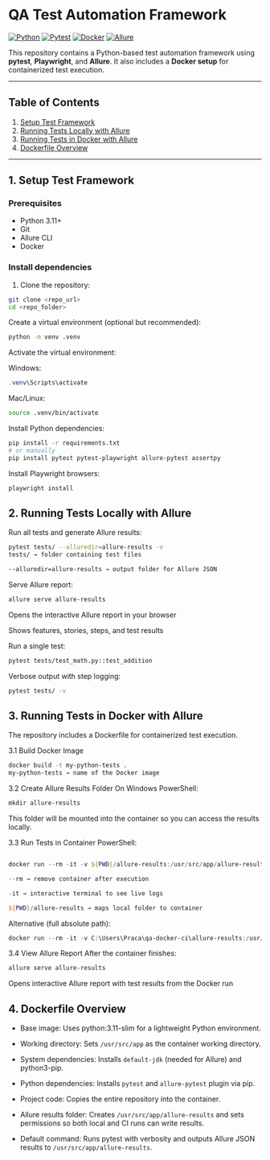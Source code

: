 # QA Test Automation Framework

[![Python](https://img.shields.io/badge/python-3.11-blue)](https://www.python.org/)
[![Pytest](https://img.shields.io/badge/pytest-tested-green)](https://docs.pytest.org/)
[![Docker](https://img.shields.io/badge/docker-ready-blue)](https://www.docker.com/)
[![Allure](https://img.shields.io/badge/allure-reports-red)](https://docs.qameta.io/allure/)

This repository contains a Python-based test automation framework using **pytest**, **Playwright**, and **Allure**. It also includes a **Docker setup** for containerized test execution.

---

## Table of Contents

1. [Setup Test Framework](#1-setup-test-framework)  
2. [Running Tests Locally with Allure](#2-running-tests-locally-with-allure)  
3. [Running Tests in Docker with Allure](#3-running-tests-in-docker-with-allure)  
4. [Dockerfile Overview](#4-running-tests-in-docker-with-allure)  

---

## 1. Setup Test Framework

### Prerequisites

- Python 3.11+
- Git 
- Allure CLI 
- Docker

### Install dependencies

1. Clone the repository:

```bash
git clone <repo_url>
cd <repo_folder>
```
Create a virtual environment (optional but recommended):
```bash
python -m venv .venv
```
Activate the virtual environment:

Windows:

```powershell
.venv\Scripts\activate
```
Mac/Linux:

```bash
source .venv/bin/activate
```
Install Python dependencies:

```bash
pip install -r requirements.txt
# or manually
pip install pytest pytest-playwright allure-pytest assertpy
```
Install Playwright browsers:

```bash
playwright install
```
## 2. Running Tests Locally with Allure
Run all tests and generate Allure results:

```bash
pytest tests/ --alluredir=allure-results -v
tests/ → folder containing test files

--alluredir=allure-results → output folder for Allure JSON
```
Serve Allure report:

```bash
allure serve allure-results
```
Opens the interactive Allure report in your browser

Shows features, stories, steps, and test results

Run a single test:
```bash
pytest tests/test_math.py::test_addition
```
Verbose output with step logging:

```bash
pytest tests/ -v
```
## 3. Running Tests in Docker with Allure
The repository includes a Dockerfile for containerized test execution.

3.1 Build Docker Image

```bash
docker build -t my-python-tests .
my-python-tests → name of the Docker image
```
3.2 Create Allure Results Folder
On Windows PowerShell:

```powershell
mkdir allure-results
```
This folder will be mounted into the container so you can access the results locally.

3.3 Run Tests in Container
PowerShell:

```powershell

docker run --rm -it -v ${PWD}/allure-results:/usr/src/app/allure-results my-python-tests

--rm → remove container after execution

-it → interactive terminal to see live logs

${PWD}/allure-results → maps local folder to container
```
Alternative (full absolute path):

```powershell
docker run --rm -it -v C:\Users\Praca\qa-docker-ci\allure-results:/usr/src/app/allure-results my-python-tests
```
3.4 View Allure Report
After the container finishes:

```bash
allure serve allure-results
```
Opens interactive Allure report with test results from the Docker run


## 4. Dockerfile Overview

- Base image: Uses python:3.11-slim for a lightweight Python environment.

- Working directory: Sets ```/usr/src/app``` as the container working directory.

- System dependencies: Installs ```default-jdk``` (needed for Allure) and python3-pip.

- Python dependencies: Installs ```pytest``` and ```allure-pytest``` plugin via pip.

- Project code: Copies the entire repository into the container.

- Allure results folder: Creates ```/usr/src/app/allure-results``` and sets permissions so both local and CI runs can write results.

- Default command: Runs pytest with verbosity and outputs Allure JSON results to ```/usr/src/app/allure-results```.